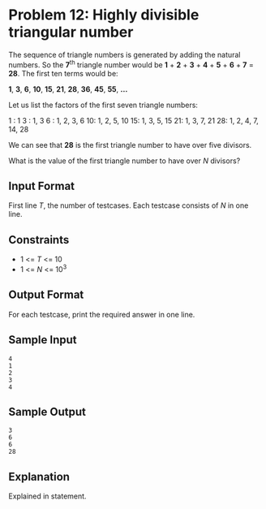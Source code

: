 # Problem 12: Highly divisible triangular number

The sequence of triangle numbers is generated by adding the natural numbers. So the __7__<sup>th</sup> triangle number would be __1__ + __2__ + __3__ + __4__ + __5__ + __6__ + __7__ = __28__. The first ten terms would be:

__1__, __3__, __6__, __10__, __15__, __21__, __28__, __36__, __45__, __55__, __...__

Let us list the factors of the first seven triangle numbers:

1 : 1
3 : 1, 3
6 : 1, 2, 3, 6
10: 1, 2, 5, 10
15: 1, 3, 5, 15
21: 1, 3, 7, 21
28: 1, 2, 4, 7, 14, 28

We can see that __28__ is the first triangle number to have over five divisors.

What is the value of the first triangle number to have over _N_ divisors?

## Input Format

First line _T_, the number of testcases. Each testcase consists of _N_ in one line.

## Constraints

* 1 <= _T_ <= 10
* 1 <= _N_ <= 10<sup>3</sup>

## Output Format

For each testcase, print the required answer in one line.

## Sample Input

    4
    1
    2
    3
    4

## Sample Output

    3
    6
    6
    28

## Explanation

Explained in statement.
